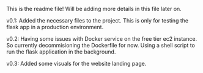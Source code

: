 This is the readme file!
Will be adding more details in this file later on.

v0.1:
Added the necessary files to the project.
This is only for testing the flask app in a production environment.

v0.2:
Having some issues with Docker service on the free tier ec2 instance. So currently decommisioning the Dockerfile for now.
Using a shell script to run the flask application in the background.

v0.3:
Added some visuals for the website landing page.